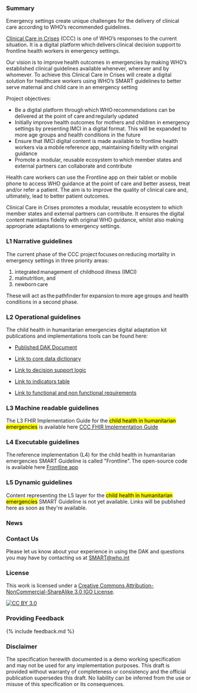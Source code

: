 <!---Note: Remove this below div element for releasing, only to maintain for main branch -->
<!-- div>
<p> This DAK and set of implementation tools are still undergoing development. </p>
<p> Content is for demonstration purposes only. </p>
</div>{:.stu-note} --->


### Summary 
Emergency settings create unique challenges for the delivery of clinical care according to WHO’s recommended guidelines. 

<a href="https://www.who.int/tools/CCC">Clinical Care in Crises</a> (CCC) is one of WHO’s responses to the current situation. It is a digital platform which delivers clinical decision support to frontline health workers in emergency settings. 

Our vision is to improve health outcomes in emergencies by making WHO’s established clinical guidelines available whenever, wherever and by whomever.​ To achieve this Clinical Care in Crises will create a digital solution for healthcare workers using WHO’s SMART guidelines ​to better serve maternal and child care in an emergency setting

Project objectives:

* Be a digital platform through which WHO recommendations can be delivered at the point of care and regularly updated  
* Initially improve health outcomes for mothers and children in emergency settings by presenting IMCI in a digital format. This will be expanded to more age groups and health conditions in the future
* Ensure that IMCI digital content is made available to frontline health workers via a mobile reference app, maintaining fidelity with original guidance
* Promote a modular, reusable ecosystem to which member states and external partners can collaborate and contribute

Health care workers can use the Frontline app on their tablet or mobile phone to access WHO guidance at the point of care and better assess, treat and/or refer a patient. The aim is to improve the quality of clinical care and, ultimately, lead to better patient outcomes. 

Clinical Care in Crises promotes a modular, reusable ecosystem to which member states and external partners can contribute. It ensures the digital content maintains fidelity with original WHO guidance, whilst also making appropriate adaptations to emergency settings. 

### L1 Narrative guidelines
The current phase of the CCC project focuses on reducing mortality in emergency settings in three priority areas:

1. integrated management of childhood illness (IMCI) 
2. malnutrition, and 
3. newborn care  
 
These will act as the pathfinder for expansion to more age groups and health conditions in a second phase.

### L2 Operational guidelines
The child health in humanitarian emergencies digital adaptation kit publications and implementations tools can be found here:

<!-- insert links inside the parentheses below --->
- [Published DAK Document]()

- [Link to core data dictionary]()
 
- [Link to decision support logic]() 

<!-- [Link to scheduling logic]() --->

- [Link to indicators table]()
 
- [Link to functional and non functional requirements]()

### L3 Machine readable guidelines
The L3 FHIR Implementation Guide for the <mark>child health in humanitarian emergencies</mark> is available here <a href= "https://github.com/WorldHealthOrganization/smart-emcare">CCC FHIR Implementation Guide</a>

### L4 Executable guidelines
The reference implementation (L4) for the child health in humanitarian emergencies SMART Guideline is called "Frontline". The open-source code is available here <a href= "https://argusgit.argusoft.com/who-public/emcare">Frontline app</a>

### L5 Dynamic guidelines
Content representing the L5 layer for the <mark>child health in humanitarian emergencies</mark> SMART Guideline is not yet available. Links will be published here as soon as they're available.

### News

### Contact Us
<p>Please let us know about your experience in using the DAK and questions you may have by contacting us at <a href= "mailto:SMART@who.int?subject = DAK Feedback">SMART@who.int</a></p>

### License
This work is licensed under a
[Creative Commons Attribution-NonCommercial-ShareAlike 3.0 IGO License][cc-by].

[![CC BY 3.0][cc-by-image]][cc-by]

[cc-by]: http://creativecommons.org/licenses/by-nc-sa/3.0/igo/
[cc-by-image]: https://i.creativecommons.org/l/by-nc-sa/3.0/igo/88x31.png
[cc-by-shield]: https://img.shields.io/badge/License-CC%20BY%203.0-lightgrey.svg

### Providing Feedback
{% include feedback.md %}

<!-- for main branch of DAK repos only, remove while releases -->
### Disclaimer
The specification herewith documented is a demo working specification and may not be used for any implementation purposes. This draft is provided without warranty of completeness or consistency and the official publication supersedes this draft. No liability can be inferred from the use or misuse of this specification or its consequences.
